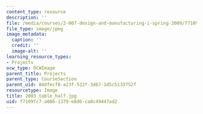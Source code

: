 ```yaml
---
content_type: resource
description: ''
file: /media/courses/2-007-design-and-manufacturing-i-spring-2009/f7109fc7a0861379e8d6ca0c49447ad2_2003_table_half.jpg
file_type: image/jpeg
image_metadata:
  caption: ''
  credit: ''
  image-alt: ''
learning_resource_types:
- Projects
ocw_type: OCWImage
parent_title: Projects
parent_type: CourseSection
parent_uid: 84dfecf8-a23f-522f-3d67-1d5c5133752f
resourcetype: Image
title: 2003_table_half.jpg
uid: f7109fc7-a086-1379-e8d6-ca0c49447ad2
---
```

